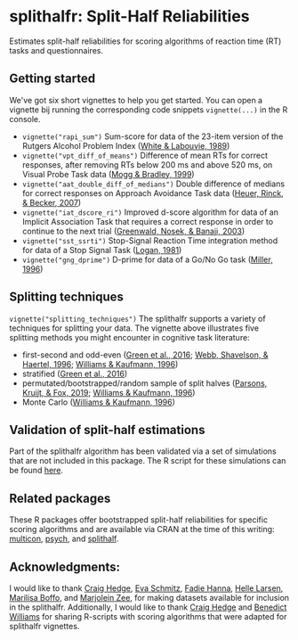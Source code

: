 # splithalfr: Split-Half Reliabilities
Estimates split-half reliabilities for scoring algorithms of reaction time (RT) tasks and questionnaires. 

## Getting started
We've got six short vignettes to help you get started. You can open a vignette bij running the corresponding code snippets `vignette(...)` in the R console.

* `vignette("rapi_sum")` Sum-score for data of the 23-item version of the Rutgers Alcohol Problem Index ([White & Labouvie, 1989](http://www.emcdda.europa.eu/html.cfm/index4200EN.html))
* `vignette("vpt_diff_of_means")` Difference of mean RTs for correct responses, after removing RTs below 200 ms and above 520 ms, on Visual Probe Task data ([Mogg & Bradley, 1999](https://doi.org/10.1080/026999399379050))
* `vignette("aat_double_diff_of_medians")` Double difference of medians for correct responses on Approach Avoidance Task data ([Heuer, Rinck, & Becker, 2007](http://doi.org/10.1016/j.brat.2007.08.010))
* `vignette("iat_dscore_ri")` Improved d-score algorithm for data of an Implicit Association Task that requires a correct response in order to continue to the next trial ([Greenwald, Nosek, & Banaji, 2003](http://dx.doi.org/10.1037/0022-3514.85.2.197))
* `vignette("sst_ssrti")` Stop-Signal Reaction Time integration method for data of a Stop Signal Task ([Logan, 1981](http://www.psy.vanderbilt.edu/faculty/logan/Logan(1981).pdf))
* `vignette("gng_dprime")` D-prime for data of a Go/No Go task ([Miller, 1996](https://doi.org/10.3758/BF03205476))

## Splitting techniques
`vignette("splitting_techniques")` The splithalfr supports a variety of techniques for splitting your data. The vignette above illustrates five splitting methods you might encounter in cognitive task literature:
* first-second and odd-even ([Green et al., 2016](https://doi.org/10.3758/s13423-015-0968-3); [Webb, Shavelson, & Haertel, 1996](https://doi.org/10.1016/S0169-7161(06)26004-8); [Williams & Kaufmann, 1996](https://doi.org/10.1016/j.jesp.2012.03.001))
* stratified ([Green et al., 2016](https://doi.org/10.3758/s13423-015-0968-3))
* permutated/bootstrapped/random sample of split halves ([Parsons, Kruijt, & Fox, 2019](https://doi.org/10.1177/2515245919879695); [Williams & Kaufmann, 1996](https://doi.org/10.1016/j.jesp.2012.03.001))
* Monte Carlo ([Williams & Kaufmann, 1996](https://doi.org/10.1016/j.jesp.2012.03.001))

## Validation of split-half estimations
Part of the splithalfr algorithm has been validated via a set of simulations that are not included in this package. The R script for these simulations can be found [here](https://github.com/tpronk/splithalfr_simulation).

## Related packages
These R packages offer bootstrapped split-half reliabilities for specific scoring algorithms and are available via CRAN at the time of this writing:  [multicon](https://cran.r-project.org/package=multicon), [psych](https://cran.r-project.org/package=psych), and [splithalf](https://cran.r-project.org/package=splithalf).

## Acknowledgments:
I would like to thank [Craig Hedge](https://www.researchgate.net/profile/Craig_Hedge), [Eva Schmitz](https://www.researchgate.net/profile/Eva_Schmitz4), [Fadie Hanna](https://www.uva.nl/en/profile/h/a/f.hanna/f.hanna.html), [Helle Larsen](https://scholar.google.com/citations?user=ugPnkjEAAAAJ&hl=en), [Marilisa Boffo](https://www.researchgate.net/profile/Marilisa_Boffo), and [Marjolein Zee](https://www.researchgate.net/profile/Marjolein_Zee), for making datasets available for inclusion in the splithalfr. Additionally, I would like to thank [Craig Hedge](https://www.researchgate.net/profile/Craig_Hedge) and [Benedict Williams](http://www.swinburne.edu.au/health-arts-design/staff/profile/index.php?id=bwilliams) for sharing R-scripts with scoring algorithms that were adapted for splithalfr vignettes.
